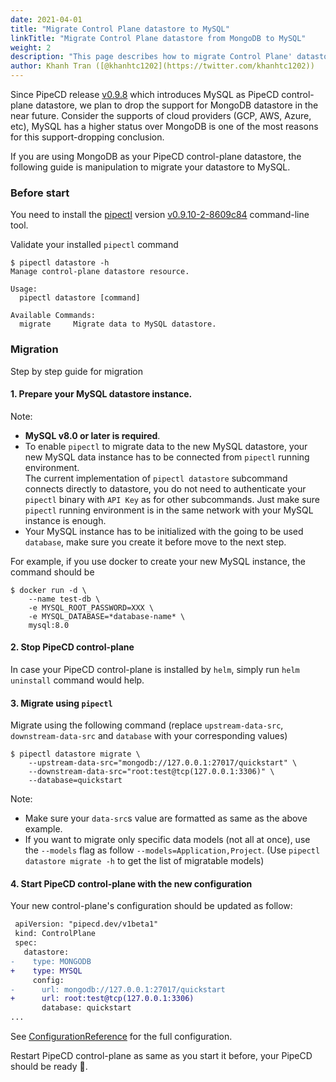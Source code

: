 ```yaml
---
date: 2021-04-01
title: "Migrate Control Plane datastore to MySQL"
linkTitle: "Migrate Control Plane datastore from MongoDB to MySQL"
weight: 2
description: "This page describes how to migrate Control Plane' datastore from MongoDB to MySQL."
author: Khanh Tran ([@khanhtc1202](https://twitter.com/khanhtc1202))
---
```


Since PipeCD release [v0.9.8](/blog/2021/03/25/release-v0.9.8) which introduces MySQL as PipeCD control-plane datastore, we plan to drop the support for MongoDB datastore in the near future.
Consider the supports of cloud providers (GCP, AWS, Azure, etc), MySQL has a higher status over MongoDB is one of the most reasons for this support-dropping conclusion.

If you are using MongoDB as your PipeCD control-plane datastore, the following guide is manipulation to migrate your datastore to MySQL.

### Before start

You need to install the [pipectl](/docs/user-guide/command-line-tool/#installation) version [v0.9.10-2-8609c84](https://github.com/pipe-cd/pipe/releases/tag/v0.9.10-2-8609c84) command-line tool.

Validate your installed `pipectl` command

```console
$ pipectl datastore -h
Manage control-plane datastore resource.

Usage:
  pipectl datastore [command]

Available Commands:
  migrate     Migrate data to MySQL datastore.
```

### Migration

Step by step guide for migration

#### 1. Prepare your MySQL datastore instance.

Note:
- __MySQL v8.0 or later is required__.
- To enable `pipectl` to migrate data to the new MySQL datastore, your new MySQL data instance has to be connected from `pipectl` running environment.\
The current implementation of `pipectl datastore` subcommand connects directly to datastore, you do not need to authenticate your `pipectl` binary with `API Key` as for other subcommands. Just make sure `pipectl` running environment is in the same network with your MySQL instance is enough.
- Your MySQL instance has to be initialized with the going to be used `database`, make sure you create it before move to the next step.

For example, if you use docker to create your new MySQL instance, the command should be
```console
$ docker run -d \
    --name test-db \
    -e MYSQL_ROOT_PASSWORD=XXX \
    -e MYSQL_DATABASE=*database-name* \
    mysql:8.0
```

#### 2. Stop PipeCD control-plane

In case your PipeCD control-plane is installed by `helm`, simply run `helm uninstall` command would help.

#### 3. Migrate using `pipectl`

Migrate using the following command (replace `upstream-data-src`, `downstream-data-src` and `database` with your corresponding values)

```console
$ pipectl datastore migrate \
    --upstream-data-src="mongodb://127.0.0.1:27017/quickstart" \
    --downstream-data-src="root:test@tcp(127.0.0.1:3306)" \
    --database=quickstart
```

Note:
- Make sure your `data-src`s value are formatted as same as the above example.
- If you want to migrate only specific data models (not all at once), use the `--models` flag as follow `--models=Application,Project`. (Use `pipectl datastore migrate -h` to get the list of migratable models)

#### 4. Start PipeCD control-plane with the new configuration

Your new control-plane's configuration should be updated as follow:

```diff
 apiVersion: "pipecd.dev/v1beta1"
 kind: ControlPlane
 spec:
   datastore:
-    type: MONGODB
+    type: MYSQL
     config:
-      url: mongodb://127.0.0.1:27017/quickstart
+      url: root:test@tcp(127.0.0.1:3306)
       database: quickstart
...
```
See [ConfigurationReference](/docs/operator-manual/control-plane/configuration-reference/) for the full configuration.

Restart PipeCD control-plane as same as you start it before, your PipeCD should be ready 🚀.
